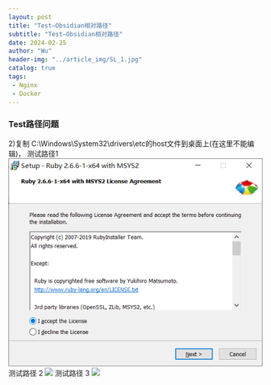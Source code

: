 ```yaml
---
layout: post
title: "Test—Obsidian相对路径"
subtitle: "Test—Obsidian相对路径"
date: 2024-02-25
author: "Wu"
header-img: "../article_img/SL_1.jpg"
catalog: true
tags: 
 - Nginx
 - Docker
---
```


### Test路径问题


2)复制 C:\Windows\System32\drivers\etc的host文件到桌面上(在这里不能编辑)，
测试路径1
![](../article_img/git_1.png)
测试路径 2
![](../article_img/kb_1.png)
测试路径 3
![](../article_img/kb_2.png)


